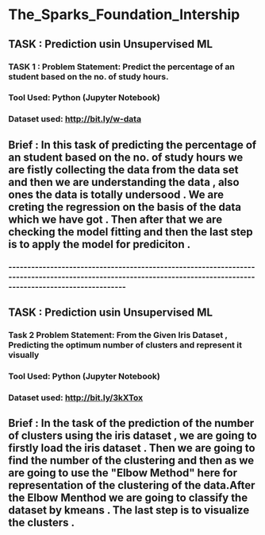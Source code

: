 # The_Sparks_Foundation_Intership

## TASK : Prediction usin Unsupervised ML
### TASK 1 : Problem Statement: Predict the percentage of an student based on the no. of study hours.

### Tool Used: Python (Jupyter Notebook) 
### Dataset used: http://bit.ly/w-data
## Brief : In this task of predicting the percentage of an student based on the no. of study hours we are fistly collecting the data from the data set and then we are understanding the data , also ones the data is totally undersood . We are creting the regression on the basis of the data which we have got . Then after that we are checking the model fitting and then the last step is to apply the model for prediciton .
### -----------------------------------------------------------------------------------------------------------------------------------------------------------------

## TASK : Prediction usin Unsupervised ML
### Task 2 Problem Statement: From the Given Iris Dataset , Predicting the optimum number of clusters and represent it visually

### Tool Used: Python (Jupyter Notebook) 
### Dataset used: http://bit.ly/3kXTox
## Brief : In the task of the prediction of the number of clusters using the iris dataset  , we are going to firstly load the iris dataset . Then we are going to find the number of the clustering and then as we are going to use the "Elbow Method" here for representation of the clustering of the data.After the Elbow Menthod we are going to classify the dataset by kmeans . The last step is to visualize the clusters . 
